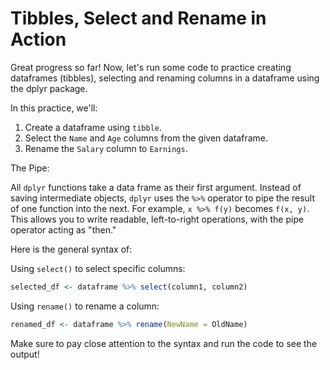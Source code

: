 # Tibbles, Select and Rename in Action

Great progress so far! Now, let's run some code to practice creating dataframes (tibbles), selecting and renaming columns in a dataframe using the dplyr package.

In this practice, we'll:

1. Create a dataframe using `tibble`.
2. Select the `Name` and `Age` columns from the given dataframe.
3. Rename the `Salary` column to `Earnings`.

The Pipe:

All `dplyr` functions take a data frame as their first argument. Instead of saving intermediate objects, `dplyr` uses the `%>%` operator to pipe the result of one function into the next. For example, `x %>% f(y)` becomes `f(x, y)`. This allows you to write readable, left-to-right operations, with the pipe operator acting as "then."

Here is the general syntax of:

Using `select()` to select specific columns:

```R
selected_df <- dataframe %>% select(column1, column2)
```

Using `rename()` to rename a column:

```R
renamed_df <- dataframe %>% rename(NewName = OldName)
```

Make sure to pay close attention to the syntax and run the code to see the output!